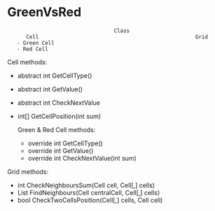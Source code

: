 # GreenVsRed

                                      Class 
          Cell                                                  Grid
       - Green Cell
       - Red Cell
      

Cell methods:                                              
- abstract int GetCellType()
- abstract int GetValue()                                  
- abstract int CheckNextValue                              
- int[] GetCellPosition(int sum)                           
                                                           
    Green & Red Cell methods:
    - override int GetCellType()
    - override int GetValue()
    - override int CheckNextValue(int sum)
    
    
Grid methods:
- int CheckNeighboursSum(Cell cell, Cell[,] cells)
- List<Cell> FindNeighbours(Cell centralCell, Cell[,] cells)
- bool CheckTwoCellsPosition(Cell[,] cells, Cell cell)
